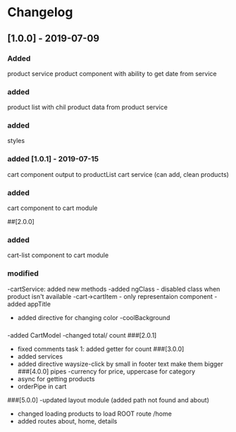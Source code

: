 # Changelog

## [1.0.0] - 2019-07-09
### Added
product service
product component with ability to get date from service
### added
 product list with chil product
data from product service
### added
 styles 
### added  [1.0.1] - 2019-07-15
 cart component
output to productList
cart service (can add, clean products)
### added
 cart component to cart module

 ##[2.0.0]
 ### added
 cart-list component to cart module
 ### modified
 -cartService: added new methods
 -added ngClass - disabled class when product isn't available
 -cart->cartItem - only representaion component
 -added appTitle
 - added directive for changing color -coolBackground
 ###
 -added CartModel
 -changed total/ count
 ###[2.0.1]
 - fixed comments task 1: added getter for count
 ###[3.0.0]
 - added services
 - added directive waysize-click by small in footer text make them bigger 
###[4.0.0] pipes
-currency for price, uppercase for category
- async for getting products 
- orderPipe in cart

###[5.0.0]
-updated layout module (added path not found and about)
- changed loading products  to load ROOT route /home
- added routes about, home, details
